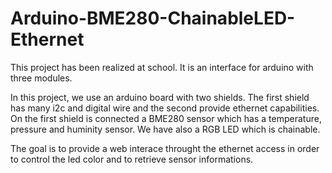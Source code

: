 # Arduino-BME280-ChainableLED-Ethernet
This project has been realized at school. It is an interface for arduino with three modules.

In this project, we use an arduino board with two shields.
The first shield has many i2c and digital wire and the second provide ethernet capabilities.
On the first shield is connected a BME280 sensor which has a temperature, pressure and huminity sensor.
We have also a RGB LED which is chainable.

The goal is to provide a web interace throught the ethernet access in order to control the led color and to retrieve sensor informations.
